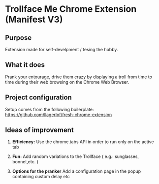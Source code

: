 # Trollface Me Chrome Extension (Manifest V3)

## Purpose

Extension made for self-develpment / tesing the hobby.

## What it does

Prank your entourage, drive them crazy by displaying a troll from time to time during their web browsing on the Chrome Web Browser.

## Project configuration

Setup comes from the following boilerplate:
https://github.com/llagerlof/fresh-chrome-extension

## Ideas of improvement

1.  **Efficiency:** Use the chrome.tabs API in order to run only on the active tab

2.  **Fun:** Add random variations to the Trollface ( e.g.: sunglasses, bonnet,etc. )

3.  **Options for the pranker** Add a configuration page in the popup containing custom delay etc